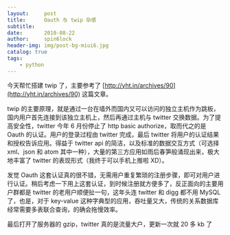 ```yaml
---
layout:     post
title:      Oauth 与 twip 杂感
subtitle:   
date:       2010-08-22
author:     spin6lock
header-img: img/post-bg-miui6.jpg
catalog: true
tags:
    - python
---
```

今天帮忙搭建 twip 了，主要参考了 [http://yht.in/archives/90](http://yht.in/archives/90) 这篇文章。

twip 的主要原理，就是通过一台在墙外而国内又可以访问的独立主机作为跳板，国内用户首先连接到该独立主机上，然后再通过主机与 twitter 交换数据。为了提高安全性，twitter 今年 6 月份停止了 http basic authorize，取而代之的是 Oauth 的认证。用户的登录过程由 twitter 完成，最后 twitter 将用户的认证结果和授权告诉应用。得益于 twitter api 的简洁，以及标准的数据交互方式（可选择 xml、json 和 atom 其中一种），大量的第三方应用如雨后春笋般涌现出来，极大地丰富了 twitter 的表现形式（我终于可以手机上推啦 XD）。

发觉 Oauth 这套认证真的很不错，无需用户重复繁琐的注册步骤，即可对用户进行认证。稍后考虑一下用上这套认证，到时候注册就方便多了，反正面向的主要用户群都是 twitter 的老用户顺便扯一句，这年头连 twitter 和 digg 都不用 MySQL 了，也是，对于 key-value 这种字典型的应用，吞吐量又大，传统的关系数据库经常需要多表联合查询，的确会拖慢效率。

最后打开了服务器的 gzip，twitter 真的是流量大户，更新一次就 20 多 kb 了
